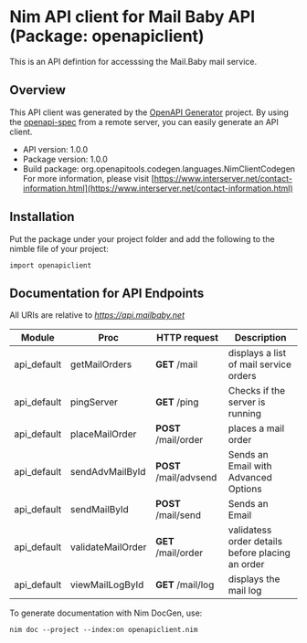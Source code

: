 # Nim API client for Mail Baby API (Package: openapiclient)

This is an API defintion for accesssing the Mail.Baby mail service.

## Overview

This API client was generated by the [OpenAPI Generator](https://openapi-generator.tech) project.  By using the [openapi-spec](https://openapis.org) from a remote server, you can easily generate an API client.

- API version: 1.0.0
- Package version: 1.0.0
- Build package: org.openapitools.codegen.languages.NimClientCodegen
    For more information, please visit [https://www.interserver.net/contact-information.html](https://www.interserver.net/contact-information.html)

## Installation

Put the package under your project folder and add the following to the nimble file of your project:

```
import openapiclient
```

## Documentation for API Endpoints

All URIs are relative to *https://api.mailbaby.net*

Module | Proc | HTTP request | Description
------------ | ------------- | ------------- | -------------
api_default | getMailOrders | **GET** /mail | displays a list of mail service orders
api_default | pingServer | **GET** /ping | Checks if the server is running
api_default | placeMailOrder | **POST** /mail/order | places a mail order
api_default | sendAdvMailById | **POST** /mail/advsend | Sends an Email with Advanced Options
api_default | sendMailById | **POST** /mail/send | Sends an Email
api_default | validateMailOrder | **GET** /mail/order | validatess order details before placing an order
api_default | viewMailLogById | **GET** /mail/log | displays the mail log


To generate documentation with Nim DocGen, use:

```
nim doc --project --index:on openapiclient.nim
```


